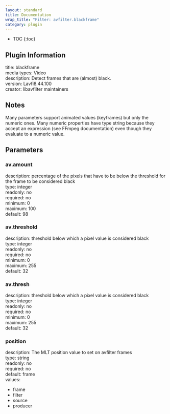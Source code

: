```yaml
---
layout: standard
title: Documentation
wrap_title: "Filter: avfilter.blackframe"
category: plugin
---
```

* TOC
{:toc}

## Plugin Information

title: blackframe  
media types:
Video  
description: Detect frames that are (almost) black.  
version: Lavfi8.44.100  
creator: libavfilter maintainers  

## Notes

Many parameters support animated values (keyframes) but only the numeric ones. Many numeric properties have type string because they accept an expression (see FFmpeg documentation) even though they evaluate to a numeric value.

## Parameters

### av.amount

  
description:
percentage of the pixels that have to be below the threshold for the frame to be considered black  
type: integer  
readonly: no  
required: no  
minimum: 0  
maximum: 100  
default: 98  

### av.threshold

  
description:
threshold below which a pixel value is considered black  
type: integer  
readonly: no  
required: no  
minimum: 0  
maximum: 255  
default: 32  

### av.thresh

  
description:
threshold below which a pixel value is considered black  
type: integer  
readonly: no  
required: no  
minimum: 0  
maximum: 255  
default: 32  

### position

  
description:
The MLT position value to set on avfilter frames  
type: string  
readonly: no  
required: no  
default: frame  
values:  

* frame
* filter
* source
* producer

